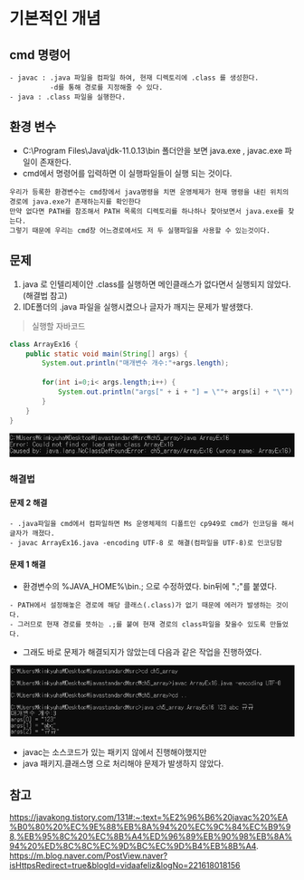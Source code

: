 # 기본적인 개념
## cmd 명령어
```
- javac : .java 파일을 컴파일 하여, 현재 디렉토리에 .class 를 생성한다. 
          -d를 통해 경로를 지정해줄 수 있다.
- java : .class 파일을 실행한다.
```
## 환경 변수
+ C:\Program Files\Java\jdk-11.0.13\bin 폴더안을 보면 java.exe , javac.exe 파일이 존재한다. 
+ cmd에서 명령어를 입력하면 이 실행파일들이 실행 되는 것이다.
```
우리가 등록한 환경변수는 cmd창에서 java명령을 치면 운영체제가 현재 명령을 내린 위치의 경로에 java.exe가 존재하는지를 확인한다
만약 없다면 PATH를 참조해서 PATH 목록의 디렉토리를 하나하나 찾아보면서 java.exe를 찾는다.
그렇기 때문에 우리는 cmd창 어느경로에서도 저 두 실행파일을 사용할 수 있는것이다.
```

## 문제

1. java 로 인텔리제이안 .class를 실행하면 메인클래스가 없다면서 실행되지 않았다. (해결법 참고)
2. IDE폴더의 .java 파일을 실행시켰으나 글자가 깨지는 문제가 발생했다.

> 실행할 자바코드
```java
class ArrayEx16 {
    public static void main(String[] args) {
        System.out.println("매개변수 개수:"+args.length);

        for(int i=0;i< args.length;i++) {
            System.out.println("args[" + i + "] = \""+ args[i] + "\"");
        }
    }
}
```
<img src = https://github.com/steadykyu/TIL/blob/master/Java/img/mainclasserror.png>

### 해결법 
#### 문제 2 해결
```
- .java파일을 cmd에서 컴파일하면 Ms 운영체제의 디폴트인 cp949로 cmd가 인코딩을 해서 글자가 깨졌다. 
- javac ArrayEx16.java -encoding UTF-8 로 해결(컴파일을 UTF-8)로 인코딩함
```

#### 문제 1 해결
+ 환경변수의 %JAVA_HOME%\bin.;  으로 수정하였다. bin뒤에 ".;"를 붙였다.
```
- PATH에서 설정해놓은 경로에 해당 클래스(.class)가 없기 때문에 에러가 발생하는 것이다.
- 그러므로 현재 경로를 뜻하는 .;를 붙여 현재 경로의 class파일을 찾을수 있도록 만들었다.
```
+ 그래도 바로 문제가 해결되지가 않았는데 다음과 같은 작업을 진행하였다.
<img src = https://github.com/steadykyu/TIL/blob/master/Java/img/mainclasssolution.png>

+ javac는 소스코드가 있는 패키지 않에서 진행해야했지만
+ java 패키지.클래스명 으로 처리해야 문제가 발생하지 않았다. 


## 참고
https://javakong.tistory.com/131#:~:text=%E2%96%B6%20javac%20%EA%B0%80%20%EC%9E%88%EB%8A%94%20%EC%9C%84%EC%B9%98,%EB%95%8C%20%EC%8B%A4%ED%96%89%EB%90%98%EB%8A%94%20%ED%8C%8C%EC%9D%BC%EC%9D%B4%EB%8B%A4.
https://m.blog.naver.com/PostView.naver?isHttpsRedirect=true&blogId=vidaafeliz&logNo=221618018156
